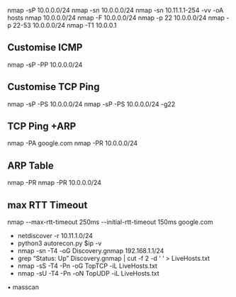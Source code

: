 
nmap -sP 10.0.0.0/24 
nmap -sn 10.0.0.0/24
nmap -sn  10.11.1.1-254 -vv -oA hosts
nmap 10.0.0.0/24
nmap -F 10.0.0.0/24
nmap -p 22 10.0.0.0/24
nmap -p 22-53 10.0.0.0/24
nmap -T1 10.0.0.1

Customise ICMP
------------------
nmap -sP -PP 10.0.0.0/24

Customise TCP Ping
-----------------------
nmap -sP -PS 10.0.0.0/24
nmap -sP -PS 10.0.0.0/24 -g22

TCP Ping +ARP
-----------------
nmap -PA google.com
nmap -PR 10.0.0.0/24

ARP Table
-----------
nmap -PR nmap -PR 10.0.0.0/24

max RTT Timeout
-------------------
nmap --max-rtt-timeout 250ms --initial-rtt-timeout 150ms google.com
   
   
   
   
   * netdiscover -r 10.11.1.0/24
   * python3 autorecon.py $ip -v
   * nmap -sn -T4 -oG Discovery.gnmap 192.168.1.1/24
   * grep “Status: Up” Discovery.gnmap | cut -f 2 -d ‘ ‘ > LiveHosts.txt
   * nmap -sS -T4 -Pn -oG TopTCP -iL LiveHosts.txt
   * nmap -sU -T4 -Pn -oN TopUDP -iL LiveHosts.txt
   
• masscan
